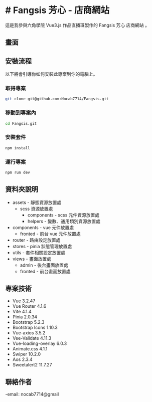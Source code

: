 # # Fangsis 芳心 - 店商網站

這是我參與六角學院 Vue3.js 作品直播班製作的 Fangsis 芳心 店商網站 。

## 畫面

## 安裝流程

以下將會引導你如何安裝此專案到你的電腦上。

### 取得專案

```bash
git clone git@github.com:Nocab7714/Fangsis.git
```

### 移動到專案內

```bash
cd Fangsis.git
```

### 安裝套件

```bash
npm install
```

### 運行專案

```bash
npm run dev
```

## 資料夾說明

- assets - 靜態資源放置處
  - scss 資源放置處
    - components - scss 元件資源放置處
    - helpers - 變數、通用類別資源放置處
- components - vue 元件放置處
  - fronted - 前台 vue 元件放置處
- router - 路由設定放置處
- stores - pinia 狀態管理放置處
- utils - 套件相關設定放置處
- views - 畫面放置處
  - admin - 後台畫面放置處
  - fronted - 前台畫面放置處

## 專案技術

- Vue 3.2.47
- Vue Router 4.1.6
- Vite 4.1.4
- Pinia 2.0.34
- Bootstrap 5.2.3
- Bootstrap Icons 1.10.3
- Vue-axios 3.5.2
- Vee-Validate 4.11.3
- Vue-loading-overlay 6.0.3
- Animate.css 4.1.1
- Swiper 10.2.0
- Aos 2.3.4
- Sweetalert2 11.7.27

## 聯絡作者

-email: nocab7714@gmail
